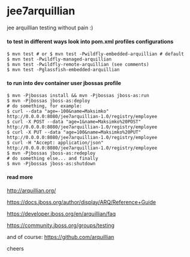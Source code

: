 # jee7arquillian

jee arquillian testing without pain :)

#### to test in different ways look into pom.xml profiles configurations
    
    $ mvn test # or $ mvn test -Pwildfly-embedded-arquillian # default
    $ mvn test -Pwildfly-managed-arquillian
    $ mvn test -Pwildfly-remote-arquillian (see comments)
    $ mvn test -Pglassfish-embedded-arquillian

#### to run into dev container user jbossas profile
    
    $ mvn -Pjbossas install && mvn -Pjbossas jboss-as:run
    $ mvn -Pjbossas jboss-as:deploy
    # do something, for example:
    $ curl --data "age=-100&name=Maksimko" http://0.0.0.0:8080/jee7arquillian-1.0/registry/employee
    $ curl -X POST --data "age=1&name=Maksimko%20POST" http://0.0.0.0:8080/jee7arquillian-1.0/registry/employee
    $ curl -X PUT --data "age=100&name=Maksimko%20PUT" http://0.0.0.0:8080/jee7arquillian-1.0/registry/employee
    $ curl -H "Accept: application/json" http://0.0.0.0:8080/jee7arquillian-1.0/registry/employee
    $ mvn -Pjbossas jboss-as:redeploy
    # do something else... and finally
    $ mvn -Pjbossas jboss-as:shutdown

#### read more

http://arquillian.org/

https://docs.jboss.org/author/display/ARQ/Reference+Guide

https://developer.jboss.org/en/arquillian/faq

https://community.jboss.org/groups/testing

and of course: https://github.com/arquillian

cheers
